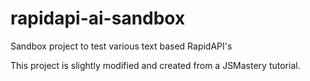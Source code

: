 # rapidapi-ai-sandbox

Sandbox project to test various text based RapidAPI's

This project is slightly modified and created from a JSMastery tutorial.
